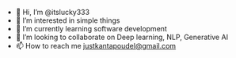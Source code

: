 - 👋 Hi, I’m @itslucky333
- 👀 I’m interested in simple things
- 🌱 I’m currently learning software development 
- 💞️ I’m looking to collaborate on Deep learning, NLP, Generative AI
- 📫 How to reach me justkantapoudel@gmail.com

<!---
itslucky333/itslucky333 is a ✨ special ✨ repository because its `README.md` (this file) appears on your GitHub profile.
You can click the Preview link to take a look at your changes.
--->
